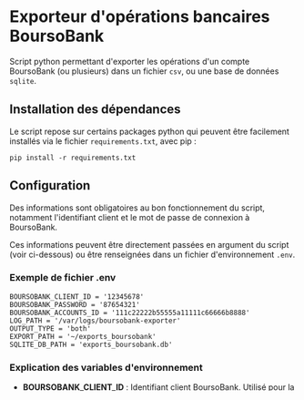 # Exporteur d'opérations bancaires BoursoBank

Script python permettant d'exporter les opérations d'un compte BoursoBank (ou plusieurs) dans un fichier `csv`, ou une base de données `sqlite`.

## Installation des dépendances

Le script repose sur certains packages python qui peuvent être facilement installés via le fichier `requirements.txt`, avec pip :

```
pip install -r requirements.txt
```

## Configuration

Des informations sont obligatoires au bon fonctionnement du script, notamment l'identifiant client et le mot de passe de connexion à BoursoBank.

Ces informations peuvent être directement passées en argument du script (voir ci-dessous) ou être renseignées dans un fichier d'environnement `.env`.

### Exemple de fichier .env

```
BOURSOBANK_CLIENT_ID = '12345678'
BOURSOBANK_PASSWORD = '87654321'
BOURSOBANK_ACCOUNTS_ID = '111c22222b55555a11111c66666b8888'
LOG_PATH = '/var/logs/boursobank-exporter'
OUTPUT_TYPE = 'both'
EXPORT_PATH = '~/exports_boursobank'
SQLITE_DB_PATH = 'exports_boursobank.db'
```

### Explication des variables d'environnement

-   **BOURSOBANK_CLIENT_ID** : Identifiant client BoursoBank. Utilisé pour la connexion à l'espace client.
-   **BOURSOBANK_PASSWORD** : Mot de passe utilisé pour la connexion à l'espace client.
-   **BOURSOBANK_ACCOUNTS_ID** : Identifiant des comptes qui contiennent les opérations à exporter.
    Plusieurs comptes peuvent être spécifiés, dans ce cas, ils doivent être séparés par une virgule.
-   **LOG_PATH** : Chemin vers le dossier qui contiendra le fichier de logs `boursobank_exporter.log`.
    Si le chemin est vide (ou la variable non définie), alors le fichier de log sera créé dans le répertoire courant.
-   **OUTPUT_TYPE** : Type d'exports souhaité. Les valeurs possibles sont : `csv`, `sqlite` ou `both` (combinaison de `csv` et `sqlite`).
-   **EXPORT_PATH** : Chemin vers le dossier qui contiendra les exports `csv`. Cela peut être un chemin absolu ou relatif. Ne pas inclure le nom du fichier, car celui-ci sera généré automatiquement en fonction des paramètres d'export spécifiés en argument.
    Si le chemin est vide (ou la variable non définie), alors les exports seront enregistrés dans le répertoire courant.
-   **SQLITE_DB_PATH** : Chemin vers la base de données `sqlite` dans laquelle seront enregistrées les opérations. N'est pris en compte que si le type d'export est `sqlite` ou `both`.

> [!Important]
> L'identifiant du compte pour la variable `BOURSOBANK_ACCOUNTS_ID` n'est pas le numéro affiché sur l'espace client BoursoBank.
> Il s'agit d'un autre identifiant, qui peut être récupéré dans l'URL de la page du compte.
>
> Par exemple : https://clients.boursobank.com/compte/cav/111c22222b55555a11111c66666b8888/mouvements
>
> `111c22222b55555a11111c66666b8888` sera donc l'identifiant du compte à spécifier.

> [!NOTE]  
> Pour un export SQLite, la base contiendra une table dont le nom correspond à `client_[identifiant client]`. Les exports seront ajoutés à cette table sans écraser les précédents.
> Si la période de l'export englobe ou chevauche une période précédemment extraite, les données de cette périodes seront d'abord supprimées afin d'éviter des doublons d'opérations.

## Utilisation

Afin de réaliser un export en ligne de commande, le script `boursobank_exporter_cli.py` doit être exécuté avec au moins les deux arguments suivants :

-   `--from FROM_DATE` ou `-f FROM_DATE` : date au format `DD/MM/YYY` représentant la date de début des opérations à exporter.
-   `--to TO_DATE` ou `-t TO_DATE` : date au format `DD/MM/YYY` représentant la date de fin des opérations à exporter.

Les autres arguments peuvent être omis s'ils sont déjà présents dans le fichier d'environnement `.env`.

### Liste complète des arguments

La liste complète des arguments peut être obtenue en exécutant le script avec l'argument `-h` :

```
python .\src\boursobank_exporter_cli.py -h
```

Qui retournera ceci :

```
usage: boursobank_exporter_cli.py [-h] [--client-id CLIENT_ID] [--password PASSWORD] [--accounts-id ACCOUNTS_ID] [--export-directory EXPORT_PATH]
                                  [--output {both,csv,sqlite}] [--sqlite-db DB_PATH] [--no-logs] [--from FROM_DATE] [--to TO_DATE]

options:
  -h, --help            show this help message and exit
  --client-id CLIENT_ID, -u CLIENT_ID
                        Numéro client BoursoBank
  --password PASSWORD, -p PASSWORD
                        Mot de passe BoursoBank
  --accounts-id ACCOUNTS_ID, -a ACCOUNTS_ID
                        Numéros de comptes BoursoBank, séparés par des virgules
  --export-directory EXPORT_PATH, -d EXPORT_PATH
                        Chemin vers le dossier dans lequel seront enregistrées les extractions
  --output {both,csv,sqlite}, -o {both,csv,sqlite}
                        Type d'export souhaité, peut être 'csv', 'sqlite' ou 'both' pour les deux
  --sqlite-db DB_PATH, -db DB_PATH
                        Chemin vers la base de données SQLite
  --no-logs             Empêche le script d'enregistrer les logs sur le disque
  --from FROM_DATE, -f FROM_DATE
                        Date de début des transactions pour l'export
  --to TO_DATE, -t TO_DATE
                        Date de fin des transactions pour l'export
```

## Correspondance entre les arguments et les variables d'environnement

| Argument           | Variable               | Obligatoire ? | Par défaut              |
| ------------------ | ---------------------- | ------------- | ----------------------- |
| --client-id        | BOURSOBANK_CLIENT_ID   | X             |                         |
| --password         | BOURSOBANK_PASSWORD    | X             |                         |
| --accounts-id      | BOURSOBANK_ACCOUNTS_ID | X             |                         |
| --export-directory | EXPORT_PATH            |               | .\                      |
| --output           | OUTPUT_TYPE            |               | csv                     |
| --sqlite-db        | SQLITE_DB_PATH         |               | .\boursobank_exports.db |
| --no-logs          |                        |               | False                   |
| --from             |                        | X             |                         |
| --to               |                        | X             |                         |

> [!NOTE]  
> Comme indiqué plus haut, les arguments obligatoires peuvent être omis si la variable d'environnement à laquelle ils sont associés est spécifiée.
